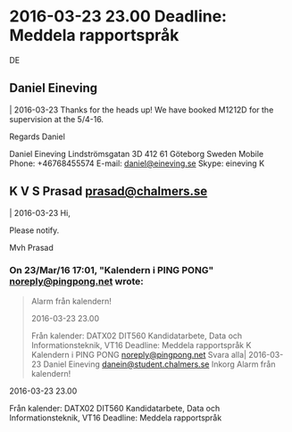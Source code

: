 # 2016-03-23 23.00 Deadline: Meddela rapportspråk

DE
## Daniel Eineving
  |
2016-03-23
Thanks for the heads up! We have booked M1212D for the supervision at the 5/4-16.

Regards
Daniel


Daniel Eineving
Lindströmsgatan 3D
412 61 Göteborg
Sweden
Mobile Phone: +46768455574
E-mail: daniel@eineving.se
Skype: eineving
K
## K V S Prasad <prasad@chalmers.se>
  |
2016-03-23
Hi,

Please notify.

Mvh
Prasad





### On 23/Mar/16 17:01, "Kalendern i PING PONG" <noreply@pingpong.net> wrote:

>Alarm från kalendern!
>
>2016-03-23 23.00 
>
>Från kalender: DATX02 DIT560 Kandidatarbete, Data och Informationsteknik, VT16
>Deadline: Meddela rapportspråk
K
Kalendern i PING PONG <noreply@pingpong.net>
   Svara alla|
2016-03-23
Daniel Eineving <danein@student.chalmers.se> 
Inkorg
Alarm från kalendern!

2016-03-23 23.00 

Från kalender: DATX02 DIT560 Kandidatarbete, Data och Informationsteknik, VT16
Deadline: Meddela rapportspråk